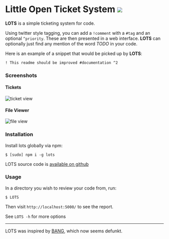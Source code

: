 # Little Open Ticket System [![](https://travis-ci.org/diffsky/LOTS.png)](https://travis-ci.org/diffsky/LOTS)

**LOTS** is a simple ticketing system for code.

Using twitter style tagging, you can add a `!comment` with a `#tag` and an optional `^priority`. These are then
presented in a web interface. **LOTS** can optionally just find any mention
of the word _TODO_ in your code.

Here is an example of a snippet that would be picked up by **LOTS**:

    ! This readme should be improved #documentation ^2

### Screenshots

#### Tickets

![ticket view](https://raw.github.com/wiki/diffsky/LOTS/LOTS_tickets.png)

#### File Viewer

![file view](https://raw.github.com/wiki/diffsky/LOTS/LOTS_file.png)

### Installation

Install lots globally via npm:

    $ [sudo] npm i -g lots

LOTS source code is [available on github](https://github.com/diffsky/LOTS)

### Usage

In a directory you wish to review your code from, run:

    $ LOTS

Then visit `http://localhost:5000/` to see the report.

See `LOTS -h` for more options


---

LOTS was inspired by [BANG](http://www.thecodebase.com/bang/), which now seems defunkt.
